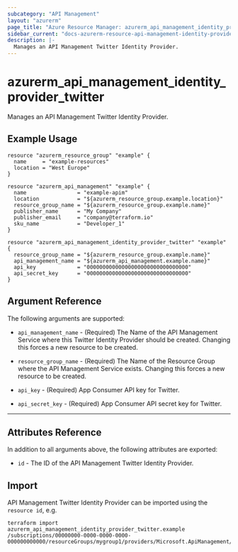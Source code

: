 ```yaml
---
subcategory: "API Management"
layout: "azurerm"
page_title: "Azure Resource Manager: azurerm_api_management_identity_provider_twitter"
sidebar_current: "docs-azurerm-resource-api-management-identity-provider-twitter"
description: |-
  Manages an API Management Twitter Identity Provider.
---
```


# azurerm_api_management_identity_provider_twitter

Manages an API Management Twitter Identity Provider.

## Example Usage

```hcl
resource "azurerm_resource_group" "example" {
  name     = "example-resources"
  location = "West Europe"
}

resource "azurerm_api_management" "example" {
  name                = "example-apim"
  location            = "${azurerm_resource_group.example.location}"
  resource_group_name = "${azurerm_resource_group.example.name}"
  publisher_name      = "My Company"
  publisher_email     = "company@terraform.io"
  sku_name            = "Developer_1"
}

resource "azurerm_api_management_identity_provider_twitter" "example" {
  resource_group_name = "${azurerm_resource_group.example.name}"
  api_management_name = "${azurerm_api_management.example.name}"
  api_key             = "00000000000000000000000000000000"
  api_secret_key      = "00000000000000000000000000000000"
}
```

## Argument Reference

The following arguments are supported:

* `api_management_name` - (Required) The Name of the API Management Service where this Twitter Identity Provider should be created. Changing this forces a new resource to be created.

* `resource_group_name` - (Required) The Name of the Resource Group where the API Management Service exists. Changing this forces a new resource to be created.

* `api_key` - (Required) App Consumer API key for Twitter.

* `api_secret_key` - (Required) App Consumer API secret key for Twitter.

---

## Attributes Reference

In addition to all arguments above, the following attributes are exported:

* `id` - The ID of the API Management Twitter Identity Provider.

## Import

API Management Twitter Identity Provider can be imported using the `resource id`, e.g.

```shell
terraform import azurerm_api_management_identity_provider_twitter.example /subscriptions/00000000-0000-0000-0000-000000000000/resourceGroups/mygroup1/providers/Microsoft.ApiManagement/service/instance1/identityProviders/twitter
```
